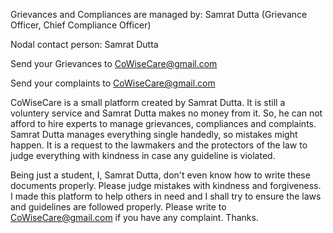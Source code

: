 Grievances and Compliances are managed by: Samrat Dutta (Grievance Officer, Chief Compliance Officer) 

Nodal contact person: Samrat Dutta

Send your Grievances to CoWiseCare@gmail.com

Send your complaints to CoWiseCare@gmail.com

CoWiseCare is a small platform created by Samrat Dutta. It is still a voluntery service and Samrat Dutta makes no money from it. So, he can not afford to hire experts to manage grievances, compliances and complaints. 
Samrat Dutta manages everything single handedly, so mistakes might happen. It is a request to the lawmakers and the protectors of the law to judge everything with kindness in case any guideline is violated.

Being just a student, I, Samrat Dutta, don't even know how to write these documents properly. Please judge mistakes with kindness and forgiveness. I made this platform to help others in need and I shall try to ensure the laws and guidelines are followed properly. 
Please write to CoWiseCare@gmail.com if you have any complaint. 
Thanks. 
